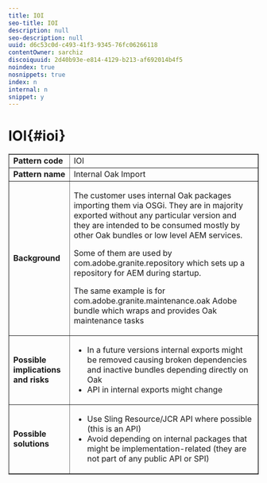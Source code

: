 ```yaml
---
title: IOI
seo-title: IOI
description: null
seo-description: null
uuid: d6c53c0d-c493-41f3-9345-76fc06266118
contentOwner: sarchiz
discoiquuid: 2d40b93e-e814-4129-b213-af692014b4f5
noindex: true
nosnippets: true
index: n
internal: n
snippet: y
---
```


# IOI{#ioi}

<table border="1" cellpadding="1" cellspacing="0" width="100%">
 <tbody>
  <tr>
   <td><strong>Pattern code</strong></td>
   <td>IOI</td>
  </tr>
  <tr>
   <td><strong>Pattern name</strong></td>
   <td>Internal Oak Import</td>
  </tr>
  <tr>
   <td><strong>Background</strong></td>
   <td><p>The customer uses internal Oak packages importing them via OSGi. They are in majority exported without any particular version and they are intended to be consumed mostly by other Oak bundles or low level AEM services.</p> <p>Some of them are used by <span class="code">com.adobe.granite.repository</span> which sets up a repository for AEM during startup.</p> <p>The same example is for <span class="code">com.adobe.granite.maintenance.oak</span> Adobe bundle which wraps and provides Oak maintenance tasks</p> </td>
  </tr>
  <tr>
   <td><strong>Possible implications and risks</strong></td>
   <td>
    <ul>
     <li> In a future versions internal exports might be removed causing broken dependencies and inactive bundles depending directly on Oak<br /> </li>
     <li>API in internal exports might change</li>
    </ul> </td>
  </tr>
  <tr>
   <td><strong>Possible solutions</strong></td>
   <td>
    <ul>
     <li> Use Sling Resource/JCR API where possible (this is an API)<br /> </li>
     <li>Avoid depending on internal packages that might be implementation-related (they are not part of any public API or SPI)</li>
    </ul> </td>
  </tr>
 </tbody>
</table>

